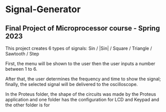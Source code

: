 # Signal-Generator
## Final Project of Microprocessor course - Spring 2023

This project creates 6 types of signals: Sin / |Sin| / Square / Triangle / Sawtooth / Step

First, the menu will be shown to the user then the user inputs a number between 1 to 6.

After that, the user determines the frequency and time to show the signal; finally, the selected signal will be delivered to the oscilloscope.

In the Proteus folder, the shape of the circuits was made by the Proteus application and one folder has the configuration for LCD and Keypad and the other folder is for 


